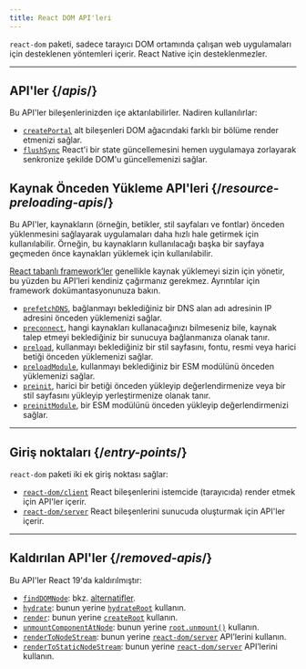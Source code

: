 ```yaml
---
title: React DOM API'leri
---
```


<Intro>

`react-dom` paketi, sadece tarayıcı DOM ortamında çalışan web uygulamaları için desteklenen yöntemleri içerir. React Native için desteklenmezler.

</Intro>

---

## API'ler {/*apis*/}

Bu API'ler bileşenlerinizden içe aktarılabilirler. Nadiren kullanılırlar:

* [`createPortal`](/reference/react-dom/createPortal) alt bileşenleri DOM ağacındaki farklı bir bölüme render etmenizi sağlar.
* [`flushSync`](/reference/react-dom/flushSync) React'i bir state güncellemesini hemen uygulamaya zorlayarak senkronize şekilde DOM'u güncellemenizi sağlar.

## Kaynak Önceden Yükleme API'leri {/*resource-preloading-apis*/}

Bu API'ler, kaynakların (örneğin, betikler, stil sayfaları ve fontlar) önceden yüklenmesini sağlayarak uygulamaları daha hızlı hale getirmek için kullanılabilir. Örneğin, bu kaynakların kullanılacağı başka bir sayfaya geçmeden önce kaynakları yüklemek için kullanılabilir.

[React tabanlı framework’ler](/learn/start-a-new-react-project) genellikle kaynak yüklemeyi sizin için yönetir, bu yüzden bu API’leri kendiniz çağırmanız gerekmez. Ayrıntılar için framework dokümantasyonunuza bakın.

* [`prefetchDNS`](/reference/react-dom/prefetchDNS), bağlanmayı beklediğiniz bir DNS alan adı adresinin IP adresini önceden yüklemenizi sağlar.
* [`preconnect`](/reference/react-dom/preconnect), hangi kaynakları kullanacağınızı bilmeseniz bile, kaynak talep etmeyi beklediğiniz bir sunucuya bağlanmanıza olanak tanır.
* [`preload`](/reference/react-dom/preload), kullanmayı beklediğiniz bir stil sayfasını, fontu, resmi veya harici betiği önceden yüklemenizi sağlar.
* [`preloadModule`](/reference/react-dom/preloadModule), kullanmayı beklediğiniz bir ESM modülünü önceden yüklemenizi sağlar.
* [`preinit`](/reference/react-dom/preinit), harici bir betiği önceden yükleyip değerlendirmenize veya bir stil sayfasını yükleyip yerleştirmenize olanak tanır.
* [`preinitModule`](/reference/react-dom/preinitModule), bir ESM modülünü önceden yükleyip değerlendirmenizi sağlar.

---

## Giriş noktaları {/*entry-points*/}

`react-dom` paketi iki ek giriş noktası sağlar:

* [`react-dom/client`](/reference/react-dom/client) React bileşenlerini istemcide (tarayıcıda) render etmek için API'ler içerir.
* [`react-dom/server`](/reference/react-dom/server) React bileşenlerini sunucuda oluşturmak için API'ler içerir.

---

## Kaldırılan API'ler {/*removed-apis*/}

Bu API'ler React 19'da kaldırılmıştır:

* [`findDOMNode`](https://18.react.dev/reference/react-dom/findDOMNode): bkz. [alternatifler](https://18.react.dev/reference/react-dom/findDOMNode#alternatives).
* [`hydrate`](https://18.react.dev/reference/react-dom/hydrate): bunun yerine [`hydrateRoot`](/reference/react-dom/client/hydrateRoot) kullanın.
* [`render`](https://18.react.dev/reference/react-dom/render): bunun yerine [`createRoot`](/reference/react-dom/client/createRoot) kullanın.
* [`unmountComponentAtNode`](/reference/react-dom/unmountComponentAtNode): bunun yerine [`root.unmount()`](/reference/react-dom/client/createRoot#root-unmount) kullanın.
* [`renderToNodeStream`](https://18.react.dev/reference/react-dom/server/renderToNodeStream): bunun yerine [`react-dom/server`](/reference/react-dom/server) API’lerini kullanın.
* [`renderToStaticNodeStream`](https://18.react.dev/reference/react-dom/server/renderToStaticNodeStream): bunun yerine [`react-dom/server`](/reference/react-dom/server) API’lerini kullanın.